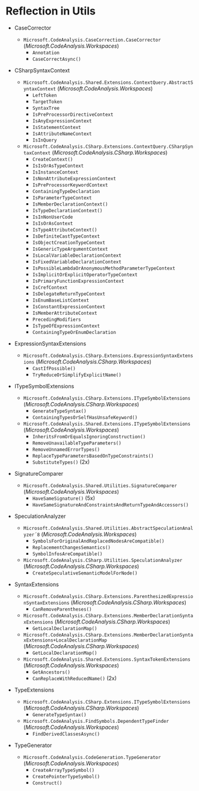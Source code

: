 ﻿Reflection in Utils
=====================

* CaseCorrector
    * `Microsoft.CodeAnalysis.CaseCorrection.CaseCorrector` (*Microsoft.CodeAnalysis.Workspaces*)
        * `Annotation`
        * `CaseCorrectAsync()`
    
* CSharpSyntaxContext
    * `Microsoft.CodeAnalysis.Shared.Extensions.ContextQuery.AbstractSyntaxContext` (*Microsoft.CodeAnalysis.Workspaces*)
        * `LeftToken`
        * `TargetToken`
        * `SyntaxTree`
        * `IsPreProcessorDirectiveContext`
        * `IsAnyExpressionContext`
        * `IsStatementContext`
        * `IsAttributeNameContext`
        * `IsInQuery`
    * `Microsoft.CodeAnalysis.CSharp.Extensions.ContextQuery.CSharpSyntaxContext` (*Microsoft.CodeAnalysis.CSharp.Workspaces*)
        * `CreateContext()`
        * `IsIsOrAsTypeContext`
        * `IsInstanceContext`
        * `IsNonAttributeExpressionContext`
        * `IsPreProcessorKeywordContext`
        * `ContainingTypeDeclaration`
        * `IsParameterTypeContext`
        * `IsMemberDeclarationContext()`
        * `IsTypeDeclarationContext()`
        * `IsInNonUserCode`
        * `IsIsOrAsContext`
        * `IsTypeAttributeContext()`
        * `IsDefiniteCastTypeContext`
        * `IsObjectCreationTypeContext`
        * `IsGenericTypeArgumentContext`
        * `IsLocalVariableDeclarationContext`
        * `IsFixedVariableDeclarationContext`
        * `IsPossibleLambdaOrAnonymousMethodParameterTypeContext`
        * `IsImplicitOrExplicitOperatorTypeContext`
        * `IsPrimaryFunctionExpressionContext`
        * `IsCrefContext`
        * `IsDelegateReturnTypeContext`
        * `IsEnumBaseListContext`
        * `IsConstantExpressionContext`
        * `IsMemberAttributeContext`
        * `PrecedingModifiers`
        * `IsTypeOfExpressionContext`
        * `ContainingTypeOrEnumDeclaration`
    
* ExpressionSyntaxExtensions
    * `Microsoft.CodeAnalysis.CSharp.Extensions.ExpressionSyntaxExtensions` (*Microsoft.CodeAnalysis.CSharp.Workspaces*)
        * `CastIfPossible()`
        * `TryReduceOrSimplifyExplicitName()`
    
* ITypeSymbolExtensions
    * `Microsoft.CodeAnalysis.CSharp.Extensions.ITypeSymbolExtensions` (*Microsoft.CodeAnalysis.CSharp.Workspaces*)
        * `GenerateTypeSyntax()`
        * `ContainingTypesOrSelfHasUnsafeKeyword()`
    * `Microsoft.CodeAnalysis.Shared.Extensions.ITypeSymbolExtensions` (*Microsoft.CodeAnalysis.Workspaces*)
        * `InheritsFromOrEqualsIgnoringConstruction()`
        * `RemoveUnavailableTypeParameters()`
        * `RemoveUnnamedErrorTypes()`
        * `ReplaceTypeParametersBasedOnTypeConstraints()`
        * `SubstituteTypes()` (2x)
    
* SignatureComparer
    * `Microsoft.CodeAnalysis.Shared.Utilities.SignatureComparer` (*Microsoft.CodeAnalysis.Workspaces*)
        * `HaveSameSignature()` (5x)
        * `HaveSameSignatureAndConstraintsAndReturnTypeAndAccessors()`
    
* SpeculationAnalyzer
    * `Microsoft.CodeAnalysis.Shared.Utilities.AbstractSpeculationAnalyzer´8` (*Microsoft.CodeAnalysis.Workspaces*)
        * `SymbolsForOriginalAndReplacedNodesAreCompatible()`
        * `ReplacementChangesSemantics()`
        * `SymbolInfosAreCompatible()`
    * `Microsoft.CodeAnalysis.CSharp.Utilities.SpeculationAnalyzer` (*Microsoft.CodeAnalysis.CSharp.Workspaces*)
        * `CreateSpeculativeSemanticModelForNode()`
    
* SyntaxExtensions
    * `Microsoft.CodeAnalysis.CSharp.Extensions.ParenthesizedExpressionSyntaxExtensions` (*Microsoft.CodeAnalysis.CSharp.Workspaces*)
        * `CanRemoveParentheses()`
    * `Microsoft.CodeAnalysis.CSharp.Extensions.MemberDeclarationSyntaxExtensions` (*Microsoft.CodeAnalysis.CSharp.Workspaces*)
        * `GetLocalDeclarationMap()`
    * `Microsoft.CodeAnalysis.CSharp.Extensions.MemberDeclarationSyntaxExtensions+LocalDeclarationMap` (*Microsoft.CodeAnalysis.CSharp.Workspaces*)
        * `GetLocalDeclarationMap()`
    * `Microsoft.CodeAnalysis.Shared.Extensions.SyntaxTokenExtensions` (*Microsoft.CodeAnalysis.Workspaces*)
        * `GetAncestors()`
        * `CanReplaceWithReducedName()` (2x)
    
* TypeExtensions
    * `Microsoft.CodeAnalysis.CSharp.Extensions.ITypeSymbolExtensions` (*Microsoft.CodeAnalysis.CSharp.Workspaces*)
        * `GenerateTypeSyntax()`
    * `Microsoft.CodeAnalysis.FindSymbols.DependentTypeFinder` (*Microsoft.CodeAnalysis.Workspaces*)
        * `FindDerivedClassesAsync()`
    
* TypeGenerator
    * `Microsoft.CodeAnalysis.CodeGeneration.TypeGenerator` (*Microsoft.CodeAnalysis.Workspaces*)
        * `CreateArrayTypeSymbol()`
        * `CreatePointerTypeSymbol()`
        * `Construct()`
